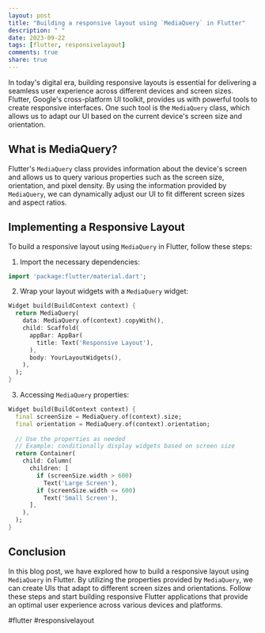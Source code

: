 ```yaml
---
layout: post
title: "Building a responsive layout using `MediaQuery` in Flutter"
description: " "
date: 2023-09-22
tags: [flutter, responsivelayout]
comments: true
share: true
---
```


In today's digital era, building responsive layouts is essential for delivering a seamless user experience across different devices and screen sizes. Flutter, Google's cross-platform UI toolkit, provides us with powerful tools to create responsive interfaces. One such tool is the `MediaQuery` class, which allows us to adapt our UI based on the current device's screen size and orientation.

## What is MediaQuery?

Flutter's `MediaQuery` class provides information about the device's screen and allows us to query various properties such as the screen size, orientation, and pixel density. By using the information provided by `MediaQuery`, we can dynamically adjust our UI to fit different screen sizes and aspect ratios.

## Implementing a Responsive Layout

To build a responsive layout using `MediaQuery` in Flutter, follow these steps:

1. Import the necessary dependencies:
```dart
import 'package:flutter/material.dart';
```

2. Wrap your layout widgets with a `MediaQuery` widget:
```dart
Widget build(BuildContext context) {
  return MediaQuery(
    data: MediaQuery.of(context).copyWith(),
    child: Scaffold(
      appBar: AppBar(
        title: Text('Responsive Layout'),
      ),
      body: YourLayoutWidgets(),
    ),
  );
}
```

3. Accessing `MediaQuery` properties:
```dart
Widget build(BuildContext context) {
  final screenSize = MediaQuery.of(context).size;
  final orientation = MediaQuery.of(context).orientation;
  
  // Use the properties as needed
  // Example: conditionally display widgets based on screen size
  return Container(
    child: Column(
      children: [
        if (screenSize.width > 600)
          Text('Large Screen'),
        if (screenSize.width <= 600)
          Text('Small Screen'),
      ],
    ),
  );
}
```

## Conclusion

In this blog post, we have explored how to build a responsive layout using `MediaQuery` in Flutter. By utilizing the properties provided by `MediaQuery`, we can create UIs that adapt to different screen sizes and orientations. Follow these steps and start building responsive Flutter applications that provide an optimal user experience across various devices and platforms.

#flutter #responsivelayout